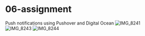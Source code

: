 # 06-assignment
Push notifications using Pushover and Digital Ocean
![IMG_8241](https://github.com/pluzinc/06-assignment/assets/132268195/bac5ffb0-d659-4400-a312-dee7dcf90863)
![IMG_8243](https://github.com/pluzinc/06-assignment/assets/132268195/6cca5d0f-f627-48cf-8d06-974ffd6f2661)
![IMG_8244](https://github.com/pluzinc/06-assignment/assets/132268195/e6afc911-7325-4f9b-8b32-5b0800c015d1)
